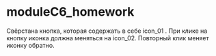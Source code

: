 # moduleC6_homework

Свёрстана кнопка, которая содержать в себе icon_01 . При клике на кнопку иконка должна меняться на icon_02. Повторный клик меняет иконку обратно.
